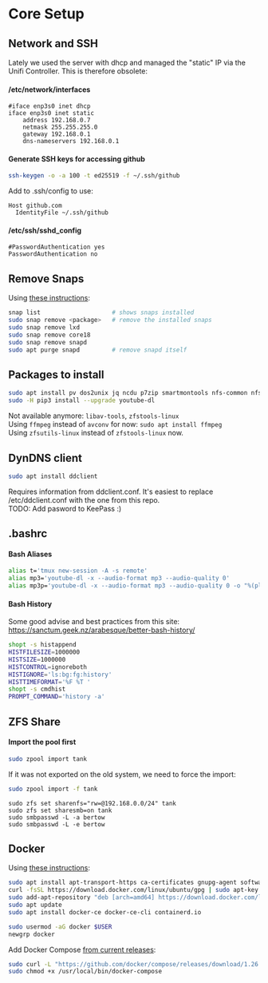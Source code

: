 # Core Setup

## Network and SSH

Lately we used the server with dhcp and managed the "static" IP via the Unifi Controller. This is therefore obsolete:

#### /etc/network/interfaces
```
#iface enp3s0 inet dhcp
iface enp3s0 inet static
    address 192.168.0.7
    netmask 255.255.255.0
    gateway 192.168.0.1
    dns-nameservers 192.168.0.1
```

#### Generate SSH keys for accessing github

```bash
ssh-keygen -o -a 100 -t ed25519 -f ~/.ssh/github
```

Add to .ssh/config to use:

```
Host github.com
  IdentityFile ~/.ssh/github
```

#### /etc/ssh/sshd_config

```
#PasswordAuthentication yes
PasswordAuthentication no
```

## Remove Snaps

Using [these instructions](https://www.kevin-custer.com/blog/disabling-snaps-in-ubuntu-20-04/):

```bash
snap list                    # shows snaps installed
sudo snap remove <package>   # remove the installed snaps
sudo snap remove lxd
sudo snap remove core18
sudo snap remove snapd
sudo apt purge snapd         # remove snapd itself
```

## Packages to install

```bash
sudo apt install pv dos2unix jq ncdu p7zip smartmontools nfs-common nfs-kernel-server pdftk ffmpeg zfsutils-linux samba-common-bin samba python3-pip
sudo -H pip3 install --upgrade youtube-dl
```

Not available anymore: `libav-tools`, `zfstools-linux`\
Using `ffmpeg` instead of `avconv` for now: `sudo apt install ffmpeg`\
Using `zfsutils-linux` instead of `zfstools-linux` now.

## DynDNS client

```bash
sudo apt install ddclient
```

Requires information from ddclient.conf. It's easiest to replace /etc/ddclient.conf with the one from this repo.\
TODO: Add pasword to KeePass :)

## .bashrc

#### Bash Aliases

```bash
alias t='tmux new-session -A -s remote'
alias mp3='youtube-dl -x --audio-format mp3 --audio-quality 0'
alias mp3p='youtube-dl -x --audio-format mp3 --audio-quality 0 -o "%(playlist_index)s-%(title)s.%(ext)s" --yes-playlist'
```

#### Bash History

Some good advise and best practices from this site: https://sanctum.geek.nz/arabesque/better-bash-history/

```bash
shopt -s histappend
HISTFILESIZE=1000000
HISTSIZE=1000000
HISTCONTROL=ignoreboth
HISTIGNORE='ls:bg:fg:history'
HISTTIMEFORMAT='%F %T '
shopt -s cmdhist
PROMPT_COMMAND='history -a'
```

## ZFS Share

#### Import the pool first
```bash
sudo zpool import tank
```

If it was not exported on the old system, we need to force the import:
```bash
sudo zpool import -f tank
```

```
sudo zfs set sharenfs="rw=@192.168.0.0/24" tank
sudo zfs set sharesmb=on tank
sudo smbpasswd -L -a bertow
sudo smbpasswd -L -e bertow
```

## Docker
Using [these instructions](https://docs.docker.com/engine/install/ubuntu/#install-using-the-repository):
```bash
sudo apt install apt-transport-https ca-certificates gnupg-agent software-properties-common
curl -fsSL https://download.docker.com/linux/ubuntu/gpg | sudo apt-key add -
sudo add-apt-repository "deb [arch=amd64] https://download.docker.com/linux/ubuntu $(lsb_release -cs) stable"
sudo apt update
sudo apt install docker-ce docker-ce-cli containerd.io

sudo usermod -aG docker $USER
newgrp docker
```

Add Docker Compose [from current releases](https://github.com/docker/compose/releases):
```bash
sudo curl -L "https://github.com/docker/compose/releases/download/1.26.2/docker-compose-Linux-x86_64" -o /usr/local/bin/docker-compose
sudo chmod +x /usr/local/bin/docker-compose
```
